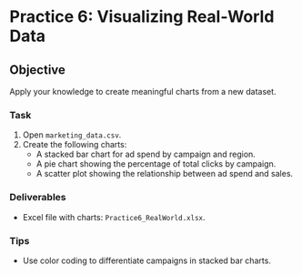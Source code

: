 # Practice 6: Visualizing Real-World Data

## Objective
Apply your knowledge to create meaningful charts from a new dataset.

### Task
1. Open `marketing_data.csv`.
2. Create the following charts:
   - A stacked bar chart for ad spend by campaign and region.
   - A pie chart showing the percentage of total clicks by campaign.
   - A scatter plot showing the relationship between ad spend and sales.

### Deliverables
- Excel file with charts: `Practice6_RealWorld.xlsx`.

### Tips
- Use color coding to differentiate campaigns in stacked bar charts.
